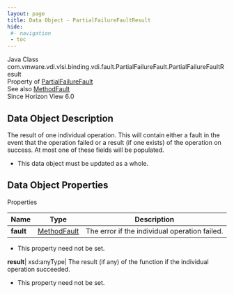 ```yaml
---
layout: page
title: Data Object - PartialFailureFaultResult
hide:
 #- navigation
 - toc
---
```






Java Class
    com.vmware.vdi.vlsi.binding.vdi.fault.PartialFailureFault.PartialFailureFaultResult  
Property of
     [PartialFailureFault](vdi.fault.PartialFailureFault.md#field_detail)  
See also
     [MethodFault](vmodl.MethodFault.md)  
Since 
    Horizon View 6.0

## Data Object Description 

The result of one individual operation. This will contain either a fault in the event that the operation failed or a result (if one exists) of the operation on success. At most one of these fields will be populated. 

  * This data object must be updated as a whole.



## Data Object Properties

Properties

Name |  Type |  Description   
---|---|---  
**fault**| [MethodFault](vmodl.MethodFault.md)|  The error if the individual operation failed.   


 * This property need not be set.

  
**result**|  xsd:anyType|  The result (if any) of the function if the individual operation succeeded.   


 * This property need not be set.

  
  

  

